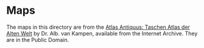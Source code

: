 Maps
====

The maps in this directory are from the [Atlas Antiquus: Taschen Atlas
der Alten Welt](http://archive.org/details/AtlasAntiquus) by Dr. Alb.
van Kampen, available from the Internet Archive. They are in the
Public Domain.
